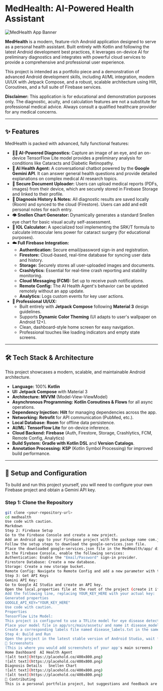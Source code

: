 # MedHealth: AI-Powered Health Assistant

![MedHealth App Banner](https://placehold.co/1200x300/0061A4/FFFFFF/png?text=MedHealth&font=raleway)

**MedHealth** is a modern, feature-rich Android application designed to serve as a personal health assistant. Built entirely with Kotlin and following the latest Android development best practices, it leverages on-device AI for preliminary diagnostics and integrates with powerful cloud services to provide a comprehensive and professional user experience.

This project is intended as a portfolio piece and a demonstration of advanced Android development skills, including AI/ML integration, modern UI/UX with Jetpack Compose, and a robust, scalable architecture using Hilt, Coroutines, and a full suite of Firebase services.

**Disclaimer:** This application is for educational and demonstration purposes only. The diagnostic, acuity, and calculation features are not a substitute for professional medical advice. Always consult a qualified healthcare provider for any medical concerns.

---

## ✨ Features

MedHealth is packed with advanced, fully functional features:

*   **👨‍⚕️ AI-Powered Diagnostics:** Capture an image of an eye, and an on-device TensorFlow Lite model provides a preliminary analysis for conditions like Cataracts and Diabetic Retinopathy.
*   **🤖 AI Health Agent:** A conversational chatbot powered by the **Google Gemini API**. It can answer general health questions and provide detailed explanations on complex medical AI research topics.
*   **📄 Secure Document Uploader:** Users can upload medical reports (PDFs, images) from their device, which are securely stored in Firebase Storage and linked to their profile.
*   **📝 Diagnosis History & Notes:** All diagnostic results are saved locally (Room) and synced to the cloud (Firestore). Users can add and edit personal notes for each entry.
*   **👁️ Snellen Chart Generator:** Dynamically generates a standard Snellen eye chart for basic visual acuity self-assessment.
*   **🔢 IOL Calculator:** A specialized tool implementing the SRK/T formula to calculate intraocular lens power for cataract surgery (for educational purposes).
*   **☁️ Full Firebase Integration:**
    *   **Authentication:** Secure email/password sign-in and registration.
    *   **Firestore:** Cloud-based, real-time database for syncing user data and history.
    *   **Storage:** Securely stores all user-uploaded images and documents.
    *   **Crashlytics:** Essential for real-time crash reporting and stability monitoring.
    *   **Cloud Messaging (FCM):** Set up to receive push notifications.
    *   **Remote Config:** The AI Health Agent's behavior can be updated remotely without an app update.
    *   **Analytics:** Logs custom events for key user actions.
*   **🎨 Professional UI/UX:**
    *   Built entirely with **Jetpack Compose** following **Material 3** design guidelines.
    *   Supports **Dynamic Color Theming** (UI adapts to user's wallpaper on Android 12+).
    *   Clean, dashboard-style home screen for easy navigation.
    *   Professional touches like loading indicators and empty state screens.

---

## 🛠️ Tech Stack & Architecture

This project showcases a modern, scalable, and maintainable Android architecture.

*   **Language:** 100% **Kotlin**
*   **UI:** **Jetpack Compose** with Material 3
*   **Architecture:** **MVVM** (Model-View-ViewModel)
*   **Asynchronous Programming:** **Kotlin Coroutines & Flows** for all async operations.
*   **Dependency Injection:** **Hilt** for managing dependencies across the app.
*   **Networking:** **Retrofit** for API communication (PubMed, etc.).
*   **Local Database:** **Room** for offline data persistence.
*   **AI/ML:** **TensorFlow Lite** for on-device inference.
*   **Cloud Backend:** **Firebase** (Auth, Firestore, Storage, Crashlytics, FCM, Remote Config, Analytics)
*   **Build System:** **Gradle with Kotlin DSL** and **Version Catalogs**.
*   **Annotation Processing:** **KSP** (Kotlin Symbol Processing) for improved build performance.

---

## 🚀 Setup and Configuration

To build and run this project yourself, you will need to configure your own Firebase project and obtain a Gemini API key.

### Step 1: Clone the Repository

```bash
git clone <your-repository-url>
cd medhealth
Use code with caution.
Markdown
Step 2: Firebase Setup
Go to the Firebase Console and create a new project.
Add an Android app to your Firebase project with the package name com.jmr.medhealth.
Follow the setup steps to download the google-services.json file.
Place the downloaded google-services.json file in the MedHealth/app/ directory.
In the Firebase Console, enable the following services:
Authentication: Enable the "Email/Password" sign-in provider.
Firestore Database: Create a new database.
Storage: Create a new storage bucket.
Remote Config: Navigate to Remote Config and add a new parameter with the key ai_agent_prompt. You can paste the default prompt from RemoteConfigRepository.kt as its value.
Step 3: Get API Keys
Gemini API Key:
Go to Google AI Studio and create an API key.
Open the local.properties file at the root of the project (create it if it doesn't exist).
Add the following line, replacing YOUR_KEY_HERE with your actual key:
Generated properties
GOOGLE_API_KEY="YOUR_KEY_HERE"
Use code with caution.
Properties
TensorFlow Lite Model:
This project is configured to use a TFLite model for eye disease detection. You must provide your own trained model.
Place your model file in app/src/main/assets/ and name it disease_model.tflite.
Create a corresponding labels file named disease_labels.txt in the same directory.
Step 4: Build and Run
Open the project in the latest stable version of Android Studio, wait for Gradle to sync, and click the "Run" button. The project should build and install on your emulator or physical device.
📸 Screenshots
(This is where you would add screenshots of your app's main screens)
Home Dashboard	AI Health Agent
![alt text](https://placehold.co/400x800.png)
![alt text](https://placehold.co/400x800.png)
Diagnosis Details	Snellen Chart
![alt text](https://placehold.co/400x800.png)
![alt text](https://placehold.co/400x800.png)
🤝 Contributing
This is a personal portfolio project, but suggestions and feedback are always welcome. Please feel free to open an issue to discuss any ideas or improvements.

